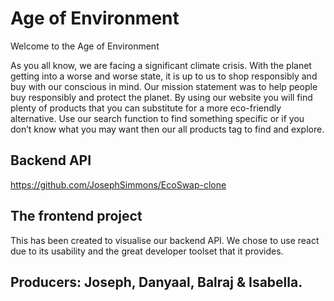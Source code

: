 # Age of Environment
Welcome to the Age of Environment

As you all know, we are facing a significant climate crisis. With the planet getting into a worse and worse state, it is up to us to shop responsibly and buy with our conscious in mind. Our mission statement was to help people buy responsibly and protect the planet. By using our website you will find plenty of products that you can substitute for a more eco-friendly alternative. Use our search function to find something specific or if you don’t know what you may want then our all products tag to find and explore.
## Backend API
https://github.com/JosephSimmons/EcoSwap-clone

## The frontend project 
This has been created to visualise our backend API. We chose to use react due to its usability and the great developer toolset that it provides. 

## Producers: Joseph, Danyaal, Balraj & Isabella.
